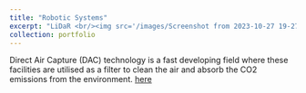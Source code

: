 ```yaml
---
title: "Robotic Systems"
excerpt: "LiDaR <br/><img src='/images/Screenshot from 2023-10-27 19-27-40.png'>"
collection: portfolio
---
```


Direct Air Capture (DAC) technology is a fast developing field where these facilities are utilised as a filter to clean the air and absorb the CO2 emissions from the environment. [here](https://github.com/odysseasb12/odysseasb12.github.io/blob/master/files/annotated-DAC%20Facility%2055-%20Project%20Final%20Report%20.pdf)

